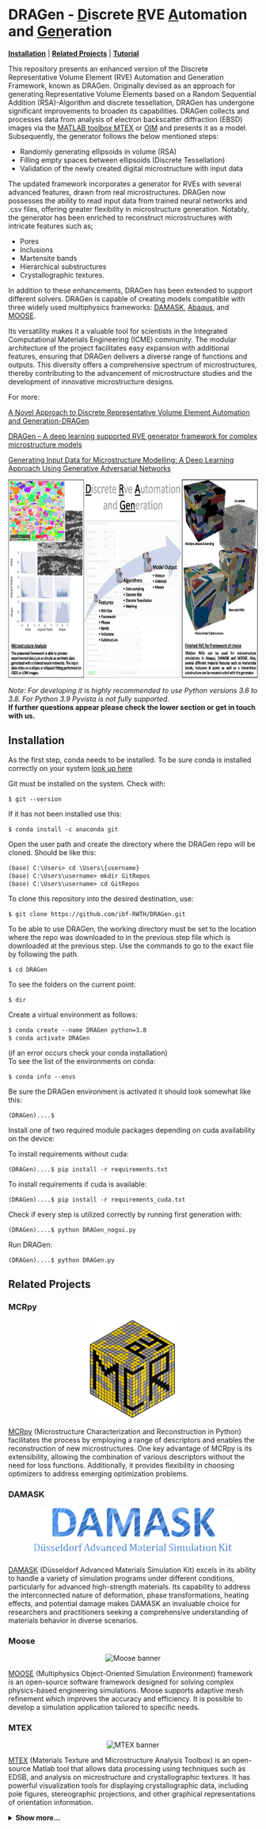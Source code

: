 <h1> DRAGen - <ins>D</ins>iscrete <ins>R</ins>VE <ins>A</ins>utomation and <ins>Gen</ins>eration</h1>
<!--**D**iscrete **R**VE **A**utomation and **Gen**eration-->

<!--## Overview-->
<!--![logo](docs/GUI.PNG)-->

 [**Installation**](#Installation)
| [**Related Projects**](#Related-Projects)
| [**Tutorial**](Tutorial)


This repository presents an enhanced version of the Discrete Representative Volume Element (RVE) Automation and Generation Framework, known as DRAGen. Originally devised as an approach for generating Representative Volume Elements based on a Random Sequential Addition (RSA)-Algorithm and discrete tessellation, DRAGen has undergone significant improvements to broaden its capabilities. DRAGen collects and processes data from analysis of electron backscatter diffraction (EBSD) images via the [MATLAB toolbox MTEX](https://mtex-toolbox.github.io/)  or [OIM](https://www.edax.com/products/ebsd/oim-analysis) and presents it as a model. Subsequently, the generator follows the below mentioned steps:

* Randomly generating ellipsoids in volume (RSA)
* Filling empty spaces between ellipsoids (Discrete Tessellation)
* Validation of the newly created digital microstructure with input data

The updated framework incorporates a generator for RVEs with several advanced features, drawn from real microstructures. DRAGen now possesses the ability to read input data from trained neural networks and .csv files, offering greater flexibility in microstructure generation. Notably, the generator has been enriched to reconstruct microstructures with intricate features such as;

* Pores
* Inclusions 
* Martensite bands 
* Hierarchical substructures
* Crystallographic textures.

In addition to these enhancements, DRAGen has been extended to support different solvers. DRAGen is capable of creating models compatible with three widely used multiphysics frameworks: [DAMASK](https://damask.mpie.de/index.html), [Abaqus](https://www.3ds.com/products-services/simulia/products/abaqus/), and [MOOSE](https://mooseframework.inl.gov/).

Its versatility makes it a valuable tool for scientists in the Integrated Computational Materials Engineering (ICME) community. The modular architecture of the project facilitates easy expansion with additional features, ensuring that DRAGen delivers a diverse range of functions and outputs. This diversity offers a comprehensive spectrum of microstructures, thereby contributing to the advancement of microstructure studies and the development of innovative microstructure designs.

For more:

[A Novel Approach to Discrete Representative Volume Element Automation and Generation-DRAGen](https://www.mdpi.com/1996-1944/13/8/1887)

[DRAGen – A deep learning supported RVE generator framework for complex microstructure models](https://www.sciencedirect.com/science/article/pii/S2405844023062114#fg0340)

[Generating Input Data for Microstructure Modelling: A Deep Learning Approach Using Generative Adversarial Networks](https://www.mdpi.com/1996-1944/13/19/4236)

<p align="left"><img src="docs/DRAGen_readme_paper.jpg" height="400" alt=""> </img></p>

_Note: For developing it is highly recommended to use Python versions 3.6 to 3.8. For Python 3.9 Pyvista is not fully supported._<br>
**If further questions appear please check the lower section or get in touch with us.**


## Installation

As the first step, conda needs to be installed.
To be sure conda is installed correctly on your system [look up here](https://docs.conda.io/projects/conda/en/latest/user-guide/install/index.html)<br>

Git must be installed on the system. Check with:
```
$ git --version
```
If it has not been installed use this:
```
$ conda install -c anaconda git
```
Open the user path and create the directory where the DRAGen repo will be cloned.
Should be like this:
```
(base) C:\Users> cd \Users\{username}
(base) C:\Users\username> mkdir GitRepos
(base) C:\Users\username> cd GitRepos
```
To clone this repository into the desired destination, use:<br>
```
$ git clone https://github.com/ibf-RWTH/DRAGen.git
```
To be able to use DRAGen, the working directory must be set to the location where the repo was downloaded to in the previous step file which is downloaded at the previous step.
Use the commands to go to the exact file by following the path.
```
$ cd DRAGen
```
To see the folders on the current point:
```
$ dir
```
Create a virtual environment as follows:<br>
```
$ conda create --name DRAGen python=3.8
$ conda activate DRAGen
```
(if an error occurs check your conda installation)<br>
To see the list of the environments on conda:
```
$ conda info --envs
```
Be sure the DRAGen environment is activated it should look somewhat like this:<br>
```
(DRAGen)....$ 
```
Install one of two required module packages depending on cuda availability on the device:

To install requirements without cuda:<br> 
```
(DRAGen)....$ pip install -r requirements.txt 
```
To install requirements if cuda is available:<br> 
```
(DRAGen)....$ pip install -r requirements_cuda.txt 
```
Check if every step is utilized correctly by running first generation with:<br>
```
(DRAGen)....$ python DRAGen_nogui.py
```
Run DRAGen:<br>
```
(DRAGen)....$ python DRAGen.py
```

## Related Projects

### MCRpy
<p align="center"><img src="docs/MCRpy-logo_png.png" height="200" alt="MCRpy logo"> </img></p>

[MCRpy](https://github.com/NEFM-TUDresden/MCRpy) (Microstructure Characterization and Reconstruction in Python) facilitates the process by employing a range of descriptors and enables the reconstruction of new microstructures. One key advantage of MCRpy is its extensibility, allowing the combination of various descriptors without the need for loss functions. Additionally, it provides flexibility in choosing optimizers to address emerging optimization problems.



### DAMASK
<p align="center"><img src="docs/DAMASK_banner.png" height="100" alt="DAMASK banner"> </img></p>

[DAMASK](https://damask.mpie.de/index.html) (Düsseldorf Advanced Materials Simulation Kit) excels in its ability to handle a variety of simulation programs under different conditions, particularly for advanced high-strength materials. Its capability to address the interconnected nature of deformation, phase transformations, heating effects, and potential damage makes DAMASK an invaluable choice for researchers and practitioners seeking a comprehensive understanding of materials behavior in diverse scenarios.


### Moose 

<p align="center"><img src="Images_/moose_logo.png" height="80" alt="Moose banner"> </img></p>

[MOOSE](https://mooseframework.inl.gov/) (Multiphysics Object-Oriented Simulation Environment) framework is an open-source software framework designed for solving complex physics-based engineering simulations. Moose supports adaptive mesh refinement which improves the accuracy and efficiency. It is possible to develop a simulation application tailored to specific needs. 


### MTEX

<p align="center"><img src="Images_/MTEX_100x67px.png" height="130" alt="MTEX banner"> </img></p>

[MTEX](https://mtex-toolbox.github.io/index) (Materials Texture and Microstructure Analysis Toolbox) is an open-source Matlab tool that allows data processing using techniques such as EDSB, and analysis on microstructure and crystallographic textures. It has powerful visualization tools for displaying crystallographic data, including pole figures, stereographic projections, and other graphical representations of orientation information.



<details>
<summary><b>Show more...<b></summary>



## Input data

<!--* a: grain radius (**mandatory**)
* b: grain radius (optional, default = a )
* c: grain radius (optional, default = a)
* alpha: grain slope in x-y-plane (optional, default = 0)
* beta: grain slope in other plane (not yet implemented)
* phi1: euler angle (optional, default: random)
* PHI: euler angle (optional, default: random)
* phi2: euler angle (optional, default: random)<br>-->


| Header: | a | b | c | alpha | beta | phi1 | PHI | phi2 |
| --- | :---: | :---: | :---: | :---: | :---: | :---: | :---: | :---: |
| **Description:** | grain radius | grain radius | grain radius | grain slope<br>x-y-plane | _soon_ | euler ang. | euler ang. | euler ang. |
| **Required:** | mandatory | optional | optional | optional | _soon_ | optional | optional | optional |
| **Default:** |  | a | a | 0 | _soon_ | random | random | random |

<br>
DRAGen takes .csv files as input. Theses files must contain <ins>at least one radius</ins> for each grain. This radius has to be called <em>a</em> in the header.
<br><ins>Optional parameters</ins> are:

1. _b_ and _c_ as second and third radius of each grain (ellipsoids are created).<br> _a_ is assumed to be oriented with the rolling direction and is aligned with x-axis,
_b_ is aligned with y-axis and _c_ with z-axis.<br>
2. If a slope relative to x-axis is detected (rotation in x-y-plane, around z-axis), _alpha_ can be used to implement this slope on the grains.<br>
_beta_ will be implemented in the future and will be a rotation around x- or y-axis.<br>
3. The texture can be defined with the parameters _phi1_, _PHI_ and _phi2_.

## Output Data

In V.1.0_b, the output files are Abaqus input files designed for the use with the ICAMS-Crystal-plysticity model. Therefore, the subroutine-files are needed for a successfull analysis.

* Periodic boundary conditions (PBC): BottomToTop.inp, FrontToRear.inp, LeftToRight.inp, Corners.inp, Edges.inp, Nsets.inp, VerticeSets.inp
* CP-model data (euler angles and grain size): graindata.inp
* RVE: RVE_smooth.inp
* RVE in arry: RVE_Numpy.npy (not needed at the moment!)

It is distiguished between a plastic phase (Phase 1, e.g. Ferrite) purely elastic phase (Phase 2, e.g. Martensite) and . Extensions to more then two phases are in the making.


## Input generator

One additional feature of our system is the generation of statistically representative microstructur using **Generative Adversarial Networks**, a method from the field of deep learning. With our CWGAN-GP, it is possible to generate an unlimited amount of vaild synthetical microstructure. Possible for "normal" grain data, inclusions and even damage (coming soon!). For more information, see our article on the basic idea of using a WGAN (https://www.mdpi.com/1996-1944/13/19/4236) and our IDDRG post on the CWGAN-GP (coming shortly after publishing).

## Latest Version
* DRAGen.V.1.0_b


## Support

* DRAGen Support <DRAGen@iehk.rwth-aachen.de>

Please use one of the following keywords for your issue as e-mail subject:
* General problems
* RSA error
* Tesselation error
* Mesher error
* Substructure
* Inclusions
* Bands


</details>
